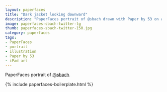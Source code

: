 ```yaml
---
layout: paperfaces
title: "Dark jacket looking downward"
description: "PaperFaces portrait of @sbach drawn with Paper by 53 on an iPad."
image: paperfaces-sbach-twitter-lg
thumb: paperfaces-sbach-twitter-150.jpg
category: paperfaces
tags: 
- PaperFaces
- portrait
- illustration
- Paper by 53
- iPad art
---
```


PaperFaces portrait of [@sbach](http://twitter.com/sbach).

{% include paperfaces-boilerplate.html %}